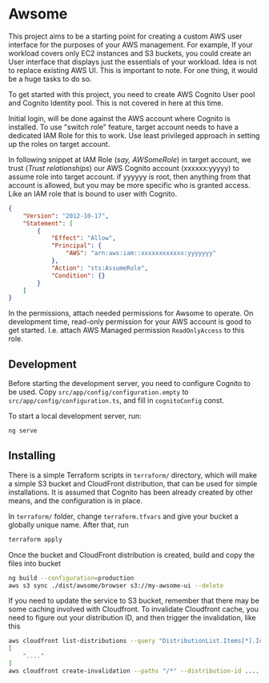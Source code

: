 # Awsome

This project aims to be a starting point for creating a custom 
AWS user interface for the purposes of your AWS management. For example,
If your workload covers only EC2 instances and S3 buckets, you could create
an User interface that displays just the essentials of your workload.
Idea is not to replace existing AWS UI. This is important to note. For one thing,
it would be a huge tasks to do so.

To get started with this project, you need to create AWS Cognito User pool 
and Cognito Identity pool. This is not covered in here at this time.

Initial login, will be done against the AWS account where Cognito is installed.
To use "switch role" feature, target account needs to have a 
dedicated IAM Role for this to work. Use least privileged approach
in setting up the roles on target account.

In following snippet at IAM Role (_say, AWSomeRole_) in target account, 
we trust (_Trust relationships_) our AWS Cognito account (xxxxxx:yyyyy) 
to assume role into target account. if yyyyyy is root, then anything from that 
account is allowed, but you may be more specific who is granted access. 
Like an IAM role that is bound to user with Cognito.

```json
{
    "Version": "2012-10-17",
    "Statement": [
        {
            "Effect": "Allow",
            "Principal": {
                "AWS": "arn:aws:iam::xxxxxxxxxxxx:yyyyyyy"
            },
            "Action": "sts:AssumeRole",
            "Condition": {}
        }
    ]
}
```

In the permissions, attach needed permissions for Awsome to operate. 
On development time, read-only permission for your AWS account is good to 
get started. I.e. attach AWS Managed permission `ReadOnlyAccess` to this role.

## Development 

Before starting the development server, you need to configure Cognito to be used.
Copy `src/app/config/configuration.empty` to `src/app/config/configuration.ts`,
and fill in `cognitoConfig` const.

To start a local development server, run:

```bash
ng serve
```

## Installing

There is a simple Terraform scripts in `terraform/` directory, which will make a
simple S3 bucket and CloudFront distribution, that can be used for simple installations.
It is assumed that Cognito has been already created by other means, and the configuration
is in place.

In `terraform/` folder, change `terraform.tfvars` and give your bucket a globally unique name.
After that, run 
```bash
terraform apply
```

Once the bucket and CloudFront distribution is created, build and copy the files into bucket
```bash
ng build --configuration=production
aws s3 sync ./dist/awsome/browser s3://my-awsome-ui --delete
```

If you need to update the service to S3 bucket, remember that there may be some caching 
involved with Cloudfront. To invalidate Cloudfront cache, you need to figure out your 
distribution ID, and then trigger the invalidation, like this

```bash
aws cloudfront list-distributions --query "DistributionList.Items[*].Id"
[
    "...."
]
aws cloudfront create-invalidation --paths "/*" --distribution-id ....
```
